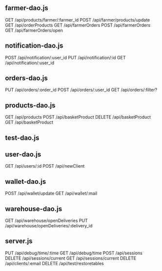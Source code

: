 ## farmer-dao.js 
GET /api/products/farmer/:farmer_id
POST /api/farmer/products/update
GET /api/orderProducts
GET /api/farmerOrders
POST /api/farmerOrders
GET /api/farmerOrders/open

## notification-dao.js
POST /api/notification/:user_id
PUT /api/notification/:id
GET /api/notification/:user_id

## orders-dao.js
PUT /api/orders/:order_id
POST /api/orders/:user_id
GET /api/orders/:filter?

## products-dao.js
GET /api/products
POST /api/basketProduct
DELETE /api/basketProduct
GET /api/basketProduct

## test-dao.js

## user-dao.js
GET /api/users/:id
POST /api/newClient

## wallet-dao.js
POST /api/wallet/update
GET /api/wallet/:mail

## warehouse-dao.js
GET /api/warehouse/openDeliveries
PUT /api/warehouse/openDeliveries/:delivery_id

## server.js
PUT /api/debug/time/:time
GET /api/debug/time
POST /api/sessions
DELETE /api/sessions/current
GET /api/sessions/current
DELETE /api/clients/:email
DELETE /api/test/restoretables
